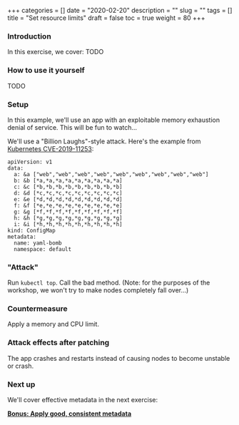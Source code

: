 +++
categories = []
date = "2020-02-20"
description = ""
slug = ""
tags = []
title = "Set resource limits"
draft = false
toc = true
weight = 80
+++

### Introduction
In this exercise, we cover:
TODO

### How to use it yourself
TODO

### Setup
In this example, we'll use an app with an exploitable
memory exhaustion denial of service. This will be fun to watch...

We'll use a "Billion Laughs"-style attack. Here's the example
from [Kubernetes CVE-2019-11253](https://github.com/kubernetes/kubernetes/issues/83253):
```
apiVersion: v1
data:
  a: &a ["web","web","web","web","web","web","web","web","web"]
  b: &b [*a,*a,*a,*a,*a,*a,*a,*a,*a]
  c: &c [*b,*b,*b,*b,*b,*b,*b,*b,*b]
  d: &d [*c,*c,*c,*c,*c,*c,*c,*c,*c]
  e: &e [*d,*d,*d,*d,*d,*d,*d,*d,*d]
  f: &f [*e,*e,*e,*e,*e,*e,*e,*e,*e]
  g: &g [*f,*f,*f,*f,*f,*f,*f,*f,*f]
  h: &h [*g,*g,*g,*g,*g,*g,*g,*g,*g]
  i: &i [*h,*h,*h,*h,*h,*h,*h,*h,*h]
kind: ConfigMap
metadata:
  name: yaml-bomb
  namespace: default
```

### "Attack"
Run `kubectl top`.
Call the bad method.
(Note: for the purposes of the workshop, we won't try to make
nodes completely fall over...)

### Countermeasure
Apply a memory and CPU limit.

### Attack effects after patching
The app crashes and restarts instead of causing nodes to
become unstable or crash.

### Next up
We'll cover effective metadata in the next exercise:

[**Bonus: Apply good, consistent metadata**](../90-metadata)
